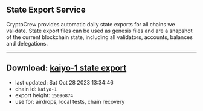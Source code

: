 ## State Export Service
CryptoCrew provides automatic daily state exports for all chains we validate. State export files can be used as genesis files and are a snapshot of the current blockchain state, including all validators, accounts, balances and delegations.

---
**Download: [kaiyo-1 state export](https://dl.ccvalidators.com/SERVICE/kujira/kaiyo-1_export_15096874.json)**
---

- last updated: Sat Oct 28 2023 13:34:46
- chain id: `kaiyo-1`
- export height: `15096874`
- use for: airdrops, local tests, chain recovery

